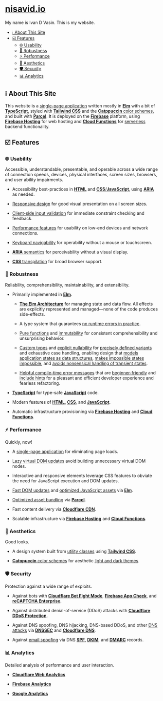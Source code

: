 # [nisavid.io](https://nisavid.io)

My name is Ivan D Vasin. This is my website.

<!--toc:start-->

- [ℹ️ About This Site](#readme-about)
- [☑️ Features](#readme-features)
  - [🌐 Usability](#readme-usability)
  - [🌳 Robustness](#readme-robustness)
  - [⚡ Performance](#readme-performance)
  - [🎨 Aesthetics](#readme-aesthetics)
  - [🛡️ Security](#readme-security)
  - [📊 Analytics](#readme-analytics)

<!--toc:end-->

<a id="readme-about"></a>

## ℹ️ About This Site

This website is a [single-page application] written mostly in [**Elm**] with a
bit of [**TypeScript**], styled with [**Tailwind CSS**] and the [**Catppuccin**
color schemes], and built with [**Parcel**]. It is deployed on the
[**Firebase**] platform, using [**Firebase Hosting**] for web hosting and
[**Cloud Functions**] for [serverless] backend functionality.

<a id="readme-features"></a>

## ☑️ Features

<a id="readme-usability"></a>

### 🌐 Usability

Accessible, understandable, presentable, and operable across a wide range of
connection speeds, devices, physical interfaces, screen sizes, browsers, and
user ability impairments.

- Accessibility best-practices in [**HTML**][HTML accessibility] and
  [**CSS**/**JavaScript**][CSS/JavaScript accessibility], using [**ARIA**] as
  needed.

- [Responsive design] for good visual presentation on all screen sizes.

- [Client-side input validation] for immediate constraint checking and feedback.

- [Performance features](#readme-performance) for usability on low-end devices
  and network connections.

- [Keyboard navigability] for operability without a mouse or touchscreen.

- [**ARIA** semantics] for perceivability without a visual display.

- [**CSS** transpilation] for broad browser support.

<a id="readme-robustness"></a>

### 🌳 Robustness

Reliability, comprehensibility, maintainability, and extensibility.

- Primarily implemented in [**Elm**].

  - [**The Elm Architecture**] for managing state and data flow. All effects are
    explicitly represented and managed—none of the code produces side-effects.

  - A type system that guarantees [no runtime errors in practice].

  - [Pure functions] and [immutability] for consistent comprehensibility and
    unsurprising behavior.

  - [Custom types] and [explicit nullability] for [precisely defined variants]
    and exhaustive case handling, enabling design that [models application
    states as data structures], [makes impossible states impossible], and
    [avoids nonsensical handling of transient states].

  - [Helpful compile-time error messages] that are [beginner-friendly] and
    [include hints] for a pleasant and efficient developer experience and
    fearless refactoring.

- [**TypeScript**] for type-safe [**JavaScript**] code.

- Modern features of [**HTML**], [**CSS**], and [**JavaScript**].

- Automatic infrastructure provisioning via [**Firebase Hosting**] and [**Cloud
  Functions**].

<a id="readme-performance"></a>

### ⚡ Performance

Quickly, now!

- A [single-page application] for eliminating page loads.

- [Lazy virtual DOM updates] avoid building unnecessary virtual DOM nodes.

- Interactive and responsive elements leverage CSS features to obviate the need
  for JavaScript execution and DOM updates.

- [Fast DOM updates] and [optimized JavaScript assets] via [**Elm**].

- [Optimized asset bundling] via [**Parcel**].

- Fast content delivery via [**Cloudflare CDN**].

- Scalable infrastructure via [**Firebase Hosting**] and [**Cloud Functions**].

<a id="readme-aesthetics"></a>

### 🎨 Aesthetics

Good looks.

- A design system built from [utility classes] using [**Tailwind CSS**].

- [**Catppuccin** color schemes] for aesthetic [light and dark themes].

<a id="readme-security"></a>

### 🛡️ Security

Protection against a wide range of exploits.

- Against bots with [**Cloudflare Bot Fight Mode**], [**Firebase App Check**],
  and [**reCAPTCHA Enterprise**].

- Against distributed denial-of-service (DDoS) attacks with [**Cloudflare DDoS
  Protection**].

- Against DNS spoofing, DNS hijacking, DNS-based DDoS, and other [DNS attacks]
  via [**DNSSEC**] and [**Cloudflare DNS**].

- Against [email spoofing] via DNS [**SPF**], [**DKIM**], and [**DMARC**]
  records.

<a id="readme-analytics"></a>

### 📊 Analytics

Detailed analysis of performance and user interaction.

- [**Cloudflare Web Analytics**]

- [**Firebase Analytics**]

- [**Google Analytics**]

[**ARIA** semantics]:
  https://developer.mozilla.org/en-US/docs/Web/Accessibility/ARIA/ARIA_Techniques
[**ARIA**]:
  https://developer.mozilla.org/en-US/docs/Learn/Accessibility/WAI-ARIA_basics
[**CSS** transpilation]: https://parceljs.org/languages/css#transpilation
[**CSS**]: https://developer.mozilla.org/en-US/docs/Learn/CSS
[**Catppuccin** color schemes]: https://catppuccin.com
[**Cloud Functions**]: https://firebase.google.com/docs/functions
[**Cloudflare Bot Fight Mode**]:
  https://developers.cloudflare.com/bots/get-started/free
[**Cloudflare CDN**]:
  https://www.cloudflare.com/application-services/products/cdn
[**Cloudflare DDoS Protection**]:
  https://developers.cloudflare.com/ddos-protection
[**Cloudflare DNS**]:
  https://www.cloudflare.com/application-services/products/dns
[**Cloudflare Web Analytics**]: https://www.cloudflare.com/web-analytics
[**DKIM**]: https://www.cloudflare.com/learning/dns/dns-records/dns-dkim-record
[**DMARC**]:
  https://www.cloudflare.com/learning/dns/dns-records/dns-dmarc-record
[**DNSSEC**]: https://blog.cloudflare.com/dnssec-an-introduction
[**Elm**]: https://elm-lang.org
[**Firebase Analytics**]: https://firebase.google.com/docs/analytics
[**Firebase App Check**]: https://firebase.google.com/docs/app-check
[**Firebase Hosting**]: https://firebase.google.com/docs/hosting
[**Firebase**]: https://firebase.google.com
[**Google Analytics**]: https://marketingplatform.google.com/about/analytics
[**HTML**]: https://developer.mozilla.org/en-US/docs/Learn/HTML
[**JavaScript**]: https://developer.mozilla.org/en-US/docs/Learn/JavaScript
[**Parcel**]: https://parceljs.org
[**SPF**]: https://www.cloudflare.com/learning/dns/dns-records/dns-spf-record
[**Tailwind CSS**]: https://tailwindcss.com
[**The Elm Architecture**]: https://guide.elm-lang.org/architecture
[**TypeScript**]: https://typescriptlang.org
[**Web Vitals**]: https://web.dev/articles/vitals
[**reCAPTCHA Enterprise**]: https://cloud.google.com/security/products/recaptcha
[Accessibility]: https://developer.mozilla.org/en-US/docs/Web/Accessibility
[CSS/JavaScript accessibility]:
  https://developer.mozilla.org/en-US/docs/Learn/Accessibility/CSS_and_JavaScript
[Client-side input validation]:
  https://developer.mozilla.org/en-US/docs/Learn/Forms/Form_validation
[Custom types]: https://guide.elm-lang.org/types/custom_types
[DNS attacks]: https://www.cloudflare.com/learning/dns/dns-security#dns-attacks
[Fast DOM updates]: https://elm-lang.org/news/blazing-fast-html-round-two
[HTML accessibility]:
  https://developer.mozilla.org/en-US/docs/Learn/Accessibility/HTML
[Helpful compile-time error messages]:
  https://elm-lang.org/news/compiler-errors-for-humans
[Keyboard navigability]:
  https://developer.mozilla.org/en-US/docs/Web/Accessibility/Understanding_WCAG/Keyboard
[Lazy virtual DOM updates]: https://guide.elm-lang.org/optimization/lazy
[Optimized asset bundling]: https://parceljs.org/features/production
[Pure functions]:
  https://elmprogramming.com/pure-functions.html#benefits-of-pure-functions
[Responsive design]:
  https://developer.mozilla.org/en-US/docs/Learn/CSS/CSS_layout/Responsive_Design
[avoids nonsensical handling of transient states]:
  https://www.youtube.com/watch?v=NLcRzOyrH08
[beginner-friendly]: https://elm-lang.org/news/the-syntax-cliff
[email spoofing]: https://blog.cloudflare.com/tackling-email-spoofing
[explicit nullability]:
  https://guide.elm-lang.org/error_handling/maybe#aside-connection-to-null-references
[immutability]:
  https://elmprogramming.com/immutability.html#benefits-of-immutability
[include hints]: https://elm-lang.org/news/compilers-as-assistants
[light and dark themes]: https://web.dev/articles/prefers-color-scheme
[makes impossible states impossible]:
  https://www.youtube.com/watch?v=IcgmSRJHu_8
[models application states as data structures]:
  https://www.youtube.com/watch?v=x1FU3e0sT1I
[no runtime errors in practice]: https://guide.elm-lang.org/types
[optimized JavaScript assets]:
  https://elm-lang.org/news/small-assets-without-the-headache
[precisely defined variants]: https://guide.elm-lang.org/appendix/types_as_sets
[serverless]: https://cloud.google.com/discover/what-is-serverless-computing
[single-page application]: https://developer.mozilla.org/en-US/docs/Glossary/SPA
[utility classes]: https://tailwindcss.com/docs/utility-first
